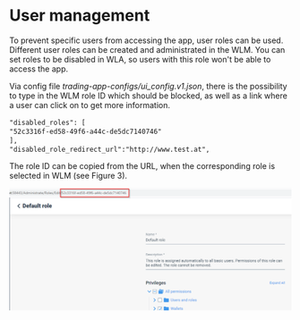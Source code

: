 # User management

To prevent specific users from accessing the app, user roles can be used. Different user roles can be created and administrated in the WLM. You can set roles to be disabled in WLA, so users with this role won't be able to access the app.

Via config file _trading-app-configs/ui\_config.v1.json_, there is the possibility to type in the WLM role ID which should be blocked, as well as a link where a user can click on to get more information.

```
"disabled_roles": [
"52c3316f-ed58-49f6-a44c-de5dc7140746"
],
"disabled_role_redirect_url":"http://www.test.at",
```

The role ID can be copied from the URL, when the corresponding role is selected in WLM (see Figure 3).

![Figure 3: Role ID](../../.gitbook/assets/4)
